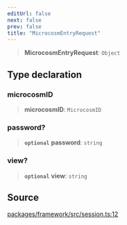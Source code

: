 ```yaml
---
editUrl: false
next: false
prev: false
title: "MicrocosmEntryRequest"
---
```


> **MicrocosmEntryRequest**: `Object`

## Type declaration

### microcosmID

> **microcosmID**: `MicrocosmID`

### password?

> **`optional`** **password**: `string`

### view?

> **`optional`** **view**: `string`

## Source

[packages/framework/src/session.ts:12](https://github.com/nodenogg-in/alpha-p2p/blob/eef58d6a6d6a6f76abda4ba5686a340e45c0c40b/packages/framework/src/session.ts#L12)
